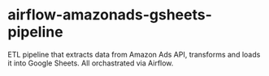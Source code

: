 # airflow-amazonads-gsheets-pipeline
ETL pipeline that extracts data from Amazon Ads API, transforms and loads it into Google Sheets. All orchastrated via Airflow.
